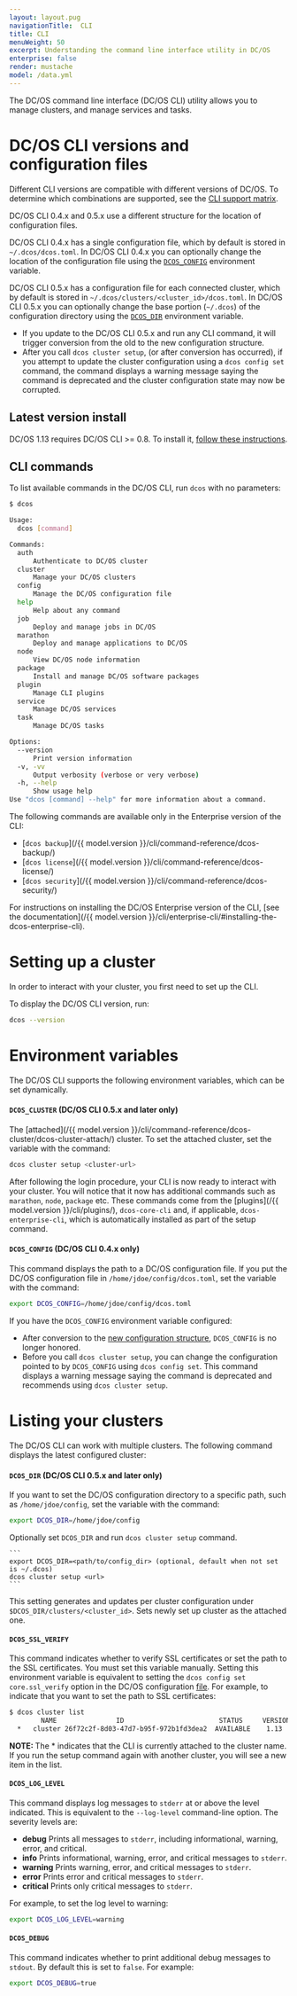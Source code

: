 ```yaml
---
layout: layout.pug
navigationTitle:  CLI
title: CLI
menuWeight: 50
excerpt: Understanding the command line interface utility in DC/OS
enterprise: false
render: mustache
model: /data.yml
---
```


The DC/OS command line interface (DC/OS CLI) utility allows you to manage clusters, and manage services and tasks.

# DC/OS CLI versions and configuration files

Different CLI versions are compatible with different versions of DC/OS. To determine which combinations are supported, see the [CLI support matrix](/version-policy/#cli-support-matrix).

DC/OS CLI 0.4.x and 0.5.x use a different structure for the location of configuration files.

DC/OS CLI 0.4.x has a single configuration file, which by default is stored in `~/.dcos/dcos.toml`. In DC/OS CLI 0.4.x you can optionally change the location of the configuration file using the [`DCOS_CONFIG`](#dcos-config) environment variable.

DC/OS CLI 0.5.x has a configuration file for each connected cluster, which by default is stored in `~/.dcos/clusters/<cluster_id>/dcos.toml`. In DC/OS CLI 0.5.x you can optionally change the base portion (`~/.dcos`) of the configuration directory using the [`DCOS_DIR`](#dcos-cdir) environment variable.

- If you update to the DC/OS CLI 0.5.x and run any CLI command, it will trigger conversion from the old to the new configuration structure.
- After you call `dcos cluster setup`, (or after conversion has occurred), if you attempt to update the cluster configuration using a `dcos config set` command, the command displays a warning message saying the command is deprecated and the cluster configuration state may now be corrupted.

## Latest version install

DC/OS 1.13 requires DC/OS CLI >= 0.8. To install it, [follow these instructions](/1.13/cli/install/).

## CLI commands

To list available commands in the DC/OS CLI, run `dcos` with no parameters:

```bash
$ dcos

Usage:
  dcos [command]

Commands:
  auth
      Authenticate to DC/OS cluster
  cluster
      Manage your DC/OS clusters
  config
      Manage the DC/OS configuration file
  help
      Help about any command
  job
      Deploy and manage jobs in DC/OS
  marathon
      Deploy and manage applications to DC/OS
  node
      View DC/OS node information
  package
      Install and manage DC/OS software packages
  plugin
      Manage CLI plugins
  service
      Manage DC/OS services
  task
      Manage DC/OS tasks

Options:
  --version
      Print version information
  -v, -vv
      Output verbosity (verbose or very verbose)
  -h, --help
      Show usage help
Use "dcos [command] --help" for more information about a command.
```

The following commands are available only in the Enterprise version of the CLI:

- [`dcos backup`](/{{ model.version }}/cli/command-reference/dcos-backup/)
- [`dcos license`](/{{ model.version }}/cli/command-reference/dcos-license/)
- [`dcos security`](/{{ model.version }}/cli/command-reference/dcos-security/)

For instructions on installing the DC/OS Enterprise version of the CLI, [see the documentation](/{{ model.version }}/cli/enterprise-cli/#installing-the-dcos-enterprise-cli).

<a name="setupcluster"></a>

# Setting up a cluster

In order to interact with your cluster, you first need to set up the CLI.

To display the DC/OS CLI version, run:

```bash
dcos --version
```

<a name="configuration-files"></a>


# Environment variables

The DC/OS CLI supports the following environment variables, which can be set dynamically.

<a name="dcos-cluster"></a>

#### `DCOS_CLUSTER` (DC/OS CLI 0.5.x and later only)

The [attached](/{{ model.version }}/cli/command-reference/dcos-cluster/dcos-cluster-attach/) cluster. To set the attached cluster, set the variable with the command:

```bash
dcos cluster setup <cluster-url>
```

After following the login procedure, your CLI is now ready to interact with your cluster. You will notice that it now has additional commands such as `marathon`, `node`, `package` etc. These commands come from the [plugins](/{{ model.version }}/cli/plugins/), `dcos-core-cli` and, if applicable, `dcos-enterprise-cli`, which is automatically installed as part of the setup command.

<a name="dcos-config"></a>

#### `DCOS_CONFIG` (DC/OS CLI 0.4.x only)

This command displays the path to a DC/OS configuration file. If you put the DC/OS configuration file in `/home/jdoe/config/dcos.toml`, set the variable with the command:

```bash
export DCOS_CONFIG=/home/jdoe/config/dcos.toml
```

If you have the `DCOS_CONFIG` environment variable configured:

- After conversion to the [new configuration structure](#configuration-files), `DCOS_CONFIG` is no longer honored.
- Before you call `dcos cluster setup`, you can change the configuration pointed to by `DCOS_CONFIG` using `dcos config set`. This command displays a warning message saying the command is deprecated and recommends using `dcos cluster setup`.

# Listing your clusters

The DC/OS CLI can work with multiple clusters. The following command displays the latest configured cluster:

<a name="dcos-dir"></a>

#### `DCOS_DIR` (DC/OS CLI 0.5.x and later only)

If you want to set the DC/OS configuration directory to a specific path, such as  `/home/jdoe/config`, set the variable with the command:

```bash
export DCOS_DIR=/home/jdoe/config
```

Optionally set `DCOS_DIR` and run `dcos cluster setup` command.

    ```
    export DCOS_DIR=<path/to/config_dir> (optional, default when not set is ~/.dcos)
    dcos cluster setup <url>
    ```

   This setting generates and updates per cluster configuration under `$DCOS_DIR/clusters/<cluster_id>`. Sets newly set up cluster as the attached one.

<a name="dcos-ssl-verify"></a>

#### `DCOS_SSL_VERIFY`
This command indicates whether to verify SSL certificates or set the path to the SSL certificates. You must set this variable manually. Setting this environment variable is equivalent to setting the `dcos config set core.ssl_verify` option in the DC/OS configuration [file](#configuration-files). For example, to indicate that you want to set the path to SSL certificates:

```bash
$ dcos cluster list
        NAME               ID                        STATUS     VERSION      URL
  *   cluster 26f72c2f-8d03-47d7-b95f-972b1fd3dea2  AVAILABLE    1.13  <cluster-url>
```

<p class="message--note"><strong>NOTE: </strong>The * indicates that the CLI is currently attached to the cluster name. If you run the setup command again with another cluster, you will see a new item in the list.</p>

<a name="dcos-log-level"></a>

#### `DCOS_LOG_LEVEL`

This command displays log messages to `stderr` at or above the level indicated. This is equivalent to the `--log-level` command-line option. The severity levels are:

- **debug** Prints all messages to `stderr`, including informational, warning, error, and critical.
- **info** Prints informational, warning, error, and critical messages to `stderr`.
- **warning** Prints warning, error, and critical messages to `stderr`.
- **error** Prints error and critical messages to `stderr`.
- **critical** Prints only critical messages to `stderr`.

For example, to set the log level to warning:

```bash
export DCOS_LOG_LEVEL=warning
```

<a name="dcos-debug"></a>

#### `DCOS_DEBUG`

This command indicates whether to print additional debug messages to `stdout`. By default this is set to `false`. For example:

```bash
export DCOS_DEBUG=true
```
